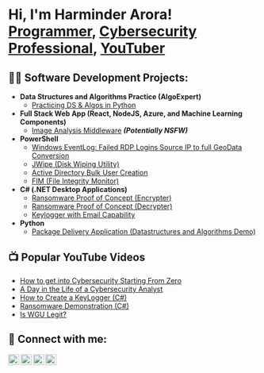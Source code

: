<h1>Hi, I'm Harminder Arora! <br/><a href="https://github.com/Blockchainrebal">Programmer</a>, <a href="https://www.linkedin.com/in/Blockchainrebal/">Cybersecurity Professional</a>, <a href="https://www.youtube.com/c/Blockchainrebal">YouTuber</a></h1>

<h2>👨‍💻 Software Development Projects:</h2>

- <b>Data Structures and Algorithms Practice (AlgoExpert)</b>
  - [Practicing DS & Algos in Python](https://github.com/Blockchainrebal/Algorithms-Practice)
- <b>Full Stack Web App (React, NodeJS, Azure, and Machine Learning Components)</b>
  - [Image Analysis Middleware](https://github.com/Blockchainrebal/4chan-Image-Analysis-Middleware-C964) <b><i>(Potentially NSFW)</b></i>
- <b>PowerShell</b>
  - [Windows EventLog: Failed RDP Logins Source IP to full GeoData Conversion](https://github.com/Blockchainrebal/Sentinel-Lab)
  - [JWipe (Disk Wiping Utility)](https://github.com/Blockchainrebal/Jwipe.PowerShell)
  - [Active Directory Bulk User Creation](https://github.com/Blockchainrebal/AD_PS)
  - [FIM (File Integrity Monitor)](https://github.com/Blockchainrebal/PowerShell-Integrity-FIM)
- <b>C# (.NET Desktop Applications)</b>
  - [Ransomware Proof of Concept (Encrypter)](https://github.com/Blockchainrebal/EncrypterPOC)
  - [Ransomware Proof of Concept (Decrypter)](https://github.com/Blockchainrebal/DecrypterPOC)
  - [Keylogger with Email Capability](https://github.com/Blockchainrebal/Key-Logger-With-Email)
- <b>Python</b>
  - [Package Delivery Application (Datastructures and Algorithms Demo)](https://github.com/Blockchainrebal/Package-Delivery-Pathfinding-Algorithm)

<h2>📺 Popular YouTube Videos</h2>

- [How to get into Cybersecurity Starting From Zero](https://www.youtube.com/watch?v=a83ASGn_V_s)
- [A Day in the Life of a Cybersecurity Analyst](https://www.youtube.com/watch?v=uHy3oM7NnoU)
- [How to Create a KeyLogger (C#)](https://www.youtube.com/watch?v=N-L9hklSlNk)
- [Ransomware Demonstration (C#)](https://www.youtube.com/watch?v=OfvdQeh79s0)
- [Is WGU Legit?](https://www.youtube.com/watch?v=E2MwRWxDBkA)

<h2> 🤳 Connect with me:</h2>

[<img align="left" alt="Blockchainrebal | YouTube" width="22px" src="https://cdn.jsdelivr.net/npm/simple-icons@v3/icons/youtube.svg" />][youtube]
[<img align="left" alt="Blockchainrebal | Twitter" width="22px" src="https://cdn.jsdelivr.net/npm/simple-icons@v3/icons/twitter.svg" />][twitter]
[<img align="left" alt="Blockchainrebal | LinkedIn" width="22px" src="https://cdn.jsdelivr.net/npm/simple-icons@v3/icons/linkedin.svg" />][linkedin]
[<img align="left" alt="Blockchainrebal | Instagram" width="22px" src="https://cdn.jsdelivr.net/npm/simple-icons@v3/icons/instagram.svg" />][instagram]

[twitter]: https://twitter.com/Blockchainrebal
[youtube]: https://www.youtube.com/c/Blockchainrebal
[instagram]: https://www.instagram.com/Blockchainrebal/
[linkedin]: https://linkedin.com/in/Blockchainrebal

<!--
**Blockchainrebal/Blockchainrebal** is a ✨ _special_ ✨ repository because its `README.md` (this file) appears on your GitHub profile.

Here are some ideas to get you started:

- 🔭 I’m currently working on ...
- 🌱 I’m currently learning ...
- 👯 I’m looking to collaborate on ...
- 🤔 I’m looking for help with ...
- 💬 Ask me about ...
- 📫 How to reach me: ...
- 😄 Pronouns: ...
- ⚡ Fun fact: ...
-->
